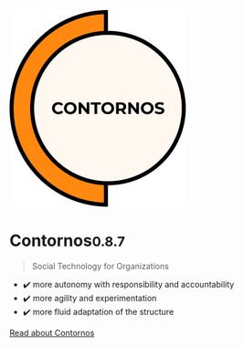 ![Contornos](../assets/logo.png ':size=220')

# Contornos<small>0.8.7</small>

>  Social Technology for Organizations

- ✔️ more autonomy with responsibility and accountability
- ✔️ more agility and experimentation
- ✔️ more fluid adaptation of the structure 
 
[Read about Contornos](/en/start)

